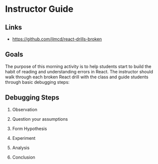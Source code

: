 # Instructor Guide

## Links

- https://github.com/jlmcd/react-drills-broken

## Goals

The purpose of this morning activity is to help students start to build the habit of reading and understanding errors in React. The instructor should walk through each broken React drill with the class and guide students through basic debugging steps:

## Debugging Steps

1. Observation

2. Question your assumptions

3. Form Hypothesis

4. Experiment

5. Analysis

6. Conclusion